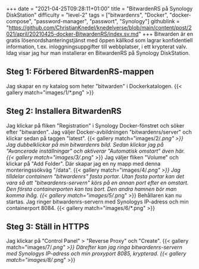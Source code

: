 +++
date = "2021-04-25T09:28:11+01:00"
title = "BitwardenRS på Synology DiskStation"
difficulty = "level-2"
tags = ["bitwardenrs", "Docker", "docker-compose", "password-manager", "passwort", "Synology"]
githublink = "https://github.com/ChristianKnedel/knedelverse/blob/main/content/post/2021/april/20210425-docker-BitwardenRS/index.sv.md"
+++
Bitwarden är en gratis lösenordshanteringstjänst med öppen källkod som lagrar konfidentiell information, t.ex. inloggningsuppgifter till webbplatser, i ett krypterat valv. Idag visar jag hur man installerar en BitwardenRS på Synology DiskStation.
## Steg 1: Förbered BitwardenRS-mappen
Jag skapar en ny katalog som heter "bitwarden" i Dockerkatalogen.
{{< gallery match="images/1/*.png" >}}

## Steg 2: Installera BitwardenRS
Jag klickar på fliken "Registration" i Synology Docker-fönstret och söker efter "bitwarden". Jag väljer Docker-avbildningen "bitwardenrs/server" och klickar sedan på taggen "latest".
{{< gallery match="images/2/*.png" >}}
Jag dubbelklickar på min bitwardenrs bild. Sedan klickar jag på "Avancerade inställningar" och aktiverar "Automatisk omstart" även här.
{{< gallery match="images/3/*.png" >}}
Jag väljer fliken "Volume" och klickar på "Add Folder". Där skapar jag en ny mapp med denna monteringssökväg "/data".
{{< gallery match="images/4/*.png" >}}
Jag tilldelar containern "bitwardenrs" fasta portar. Utan fasta portar kan det vara så att "bitwardenrs-servern" körs på en annan port efter en omstart. Den första containerporten kan tas bort. Den andra hamnen bör man komma ihåg.
{{< gallery match="images/5/*.png" >}}
Behållaren kan nu startas. Jag ringer bitwardenrs-servern med Synologys IP-adress och min containerport 8084.
{{< gallery match="images/6/*.png" >}}

## Steg 3: Ställ in HTTPS
Jag klickar på "Control Panel" > "Reverse Proxy" och "Create".
{{< gallery match="images/7/*.png" >}}
Därefter kan jag ringa bitwardenrs-servern med Synologys IP-adress och min proxyport 8085, krypterad.
{{< gallery match="images/8/*.png" >}}